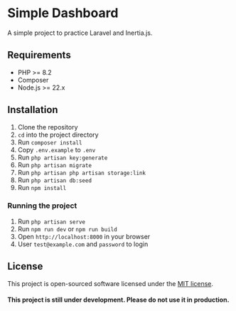 # Simple Dashboard

A simple project to practice Laravel and Inertia.js.

## Requirements

- PHP >= 8.2
- Composer
- Node.js >= 22.x

## Installation

1. Clone the repository
2. `cd` into the project directory
3. Run `composer install`
4. Copy `.env.example` to `.env`
5. Run `php artisan key:generate`
6. Run `php artisan migrate`
7. Run `php artisan php artisan storage:link`
8. Run `php artisan db:seed`
8. Run `npm install`

### Running the project

1. Run `php artisan serve`
2. Run `npm run dev` or `npm run build`
3. Open `http://localhost:8000` in your browser
4. User `test@example.com` and `password` to login

## License

This project is open-sourced software licensed under the [MIT license](LICENSE).

#### This project is still under development. Please do not use it in production.
